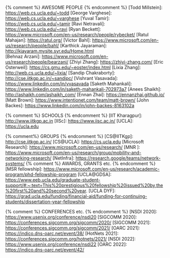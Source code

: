 {% comment %}             AWESOME PEOPLE
{% endcomment %}
[Todd Millstein]:         https://web.cs.ucla.edu/~todd
[George Varghese]:        https://web.cs.ucla.edu/~varghese
[Yuval Tamir]:            https://web.cs.ucla.edu/~tamir
[Ravi Netravali]:         https://web.cs.ucla.edu/~ravi
[Ryan Beckett]:           https://www.microsoft.com/en-us/research/people/rybecket/
[Ratul Mahajan]:          https://ratul.org/
[Victor Bahl]:            https://www.microsoft.com/en-us/research/people/bahl/
[Karthick Jayaraman]:     http://kjayaram.mysite.syr.edu/Home.html  
[Behnaz Arzani]:          https://www.microsoft.com/en-us/research/people/bearzani/
[Zhiyi Zhang]:            https://zhiyi-zhang.com/
[Eric Osterweil]:         https://cs.gmu.edu/~eoster/index.html
[Lixia Zhang]:            http://web.cs.ucla.edu/~lixia/
[Sandip Chakraborty]:     http://cse.iitkgp.ac.in/~sandipc/
[Vishrant Vasavada]:      https://www.linkedin.com/in/vvasavada
[Saketh Mahankali]:       https://www.linkedin.com/in/saketh-mahankali-702973a7
[Anees Shaikh]:           http://ashaikh.com/ashaikh_com/
[Ennan Zhai]:             https://ennanzhai.github.io/
[Matt Brown]:             https://www.intentionet.com/team/matt-brown/
[John Backes]:             https://www.linkedin.com/in/john-backes-8163102a


{% comment %}             SCHOOLS
{% endcomment %}
[IIT Kharagpur]:          http://www.iitkgp.ac.in
[IISc]:                   https://www.iisc.ac.in/
[UCLA]:                   https://ucla.edu

{% comment%}              GROUPS
{% endcomment %}
[CS@IITKgp]:              http://cse.iitkgp.ac.in/
[CS@UCLA]:                https://cs.ucla.edu
[Microsoft Research]:     https://www.microsoft.com/en-us/research/
[MNR ]:                   https://www.microsoft.com/en-us/research/group/mobility-and-networking-research/
[NetInfra]:               https://research.google/teams/network-systems/
{% comment %}             AWARDS, GRANTS etc.
{% endcomment %}
[MSR fellowship]:         https://www.microsoft.com/en-us/research/academic-program/phd-fellowship-program
[UCLA@GDSA]:               https://www.eeb.ucla.edu/graduate-student-support/#:~:text=This%20prestigious%20fellowship%20issued%20by,the%20first%20and%20second%20year.
[UCLA DYF]:               https://grad.ucla.edu/funding/financial-aid/funding-for-continuing-students/dissertation-year-fellowship

{% comment %}             CONFERENCES etc.
{% endcomment %}
[NSDI 2020]:               https://www.usenix.org/conference/nsdi20
[SIGCOMM 2020]:            https://conferences.sigcomm.org/sigcomm/2020/
[SIGCOMM 2021]:            https://conferences.sigcomm.org/sigcomm/2021/
[OARC 2021]:               https://indico.dns-oarc.net/event/38/
[HotNets 2021]:            https://conferences.sigcomm.org/hotnets/2021/
[NSDI 2022]:               https://www.usenix.org/conference/nsdi22
[OARC 2022]:               https://indico.dns-oarc.net/event/42/